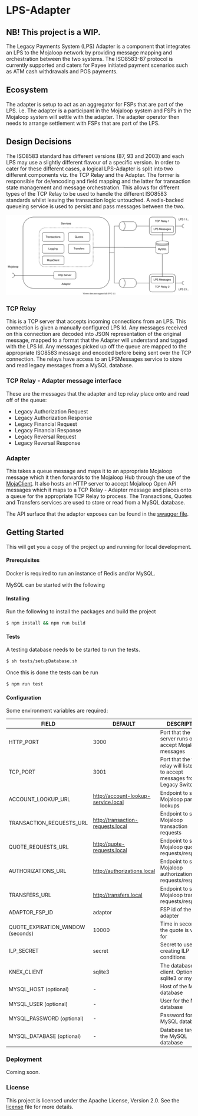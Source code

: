 # LPS-Adapter
## NB! This project is a WIP. 

The Legacy Payments System (LPS) Adapter is a component that integrates an LPS to the Mojaloop network by providing message mapping and orchestration between the two systems. The ISO8583-87 protocol is currently supported and caters for Payee initiated payment scenarios such as ATM cash withdrawals and POS payments.

## Ecosystem
The adapter is setup to act as an aggregator for FSPs that are part of the LPS. i.e. The adapter is a participant in the Mojaloop system and FSPs in the Mojaloop system will settle with the adapter. The adapter operator then needs to arrange settlement with FSPs that are part of the LPS.

## Design Decisions
The ISO8583 standard has different versions (87, 93 and 2003) and each LPS may use a slightly different flavour of a specific version. In order to cater for these different cases, a logical LPS-Adapter is split into two different components viz. the TCP Relay and the Adapter. The former is responsible for de/encoding and field mapping and the latter for transaction state management and message orchestration. This allows for different types of the TCP Relay to be used to handle the different ISO8583 standards whilst leaving the transaction logic untouched. A redis-backed queueing service is used to persist and pass messages between the two.

<img src="./media/adapter-architecture.svg" style="background: white"/>

### TCP Relay
This is a TCP server that accepts incoming connections from an LPS. This connection is given a manually configured LPS Id. Any messages received on this connection are decoded into JSON representation of the original message, mapped to a format that the Adapter will understand and tagged with the LPS Id. Any messages picked up off the queue are mapped to the appropriate ISO8583 message and encoded before being sent over the TCP connection. The relays have access to an LPSMessages service to store and read legacy messages from a MySQL database.

### TCP Relay - Adapter message interface
These are the messages that the adapter and tcp relay place onto and read off of the queue:
- Legacy Authorization Request
- Legacy Authorization Response
- Legacy Financial Request
- Legacy Financial Response
- Legacy Reversal Request
- Legacy Reversal Response

### Adapter
This takes a queue message and maps it to an appropriate Mojaloop message which it then forwards to the Mojaloop Hub through the use of the [MojaClient](https://github.com/mojaloop/sdk-standard-components). It also hosts an HTTP server to accept Mojaloop Open API messages which it maps to a TCP Relay - Adapter message and places onto a queue for the appropriate TCP Relay to process. The Transactions, Quotes and Transfers services are used to store or read from a MySQL database.

The API surface that the adaptor exposes can be found in the [swagger file](./src/interface/swagger.json).

## Getting Started
This will get you a copy of the project up and running for local development.

#### Prerequisites
Docker is required to run an instance of Redis and/or MySQL.

MySQL can be started with the following

#### Installing
Run the following to install the packages and build the project
```sh
$ npm install && npm run build
```

#### Tests
A testing database needs to be started to run the tests.
```sh
$ sh tests/setupDatabase.sh
```

Once this is done the tests can be run
```sh
$ npm run test
```

#### Configuration
Some environment variables are required:

| FIELD                    | DEFAULT                             | DESCRIPTION
| ------------------------ | ----------------------------------- | ----------------------------------- |
| HTTP_PORT                | 3000                                | Port that the http server runs on to accept Mojaloop messages |
| TCP_PORT                 | 3001                                | Port that the tcp relay will listen on to accept messages from a Legacy Switch |
| ACCOUNT_LOOKUP_URL       | http://account-lookup-service.local | Endpoint to send Mojaloop party lookups |
| TRANSACTION_REQUESTS_URL | http://transaction-requests.local   | Endpoint to send Mojaloop transaction requests |
| QUOTE_REQUESTS_URL       | http://quote-requests.local         | Endpoint to send Mojaloop quote requests/responses |
| AUTHORIZATIONS_URL       | http://authorizations.local         | Endpoint to send Mojaloop authorization requests/responses |
| TRANSFERS_URL            | http://transfers.local              | Endpoint to send Mojaloop transfer requests/responses |
| ADAPTOR_FSP_ID           | adaptor                             | FSP id of the adapter  |
| QUOTE_EXPIRATION_WINDOW (seconds) | 10000                      | Time in seconds the quote is valid for |
| ILP_SECRET               | secret                              | Secret to use when creating ILP conditions |
| KNEX_CLIENT              | sqlite3                             | The database client. Options: sqlite3 or mysql |
| MYSQL_HOST (optional)    | -                                   | Host of the MySQL database |
| MYSQL_USER (optional)    | -                                   | User for the MySQL database |
| MYSQL_PASSWORD (optional)| -                                   | Password for the MySQL database |
| MYSQL_DATABASE (optional)| -                                   | Database target in the MySQL database |

### Deployment
Coming soon.

### License
This project is licensed under the Apache License, Version 2.0. See the [license](./LICENSE.md) file for more details.